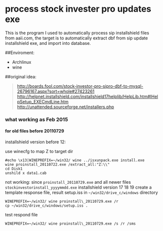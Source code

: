 # process stock invester pro updates exe

This is the program I used to automatically process sip installshield files from aaii.com, the target is to automatically extract dbf from sip update installshield exe, and import into database.

##Enviroment:

* Archlinux
* wine

##original idea:

> http://boards.fool.com/stock-investor-pro-sipro-dbf-to-mysql-26796167.aspx?sort=whole#27423261
> http://helpnet.installshield.com/installshield17helplib/HelpLib.htm#IHelpSetup_EXECmdLine.htm
> http://unattended.sourceforge.net/installers.php
 
### what working as Feb 2015

#### for old files before 20110729
installshield version before 12:

use winecfg to map Z to target dir

```
#echo \x13|WINEPREFIX=~/win32/ wine ../isxunpack.exe install.exe
wine proinstall_20110722.exe /extract_all:"Z:\\"
cd Disk1
unshild x data1.cab
```

not working:
since `proinstall_20110729.exe` and all newer files `stockinvestorinstall_yyyymmdd.exe`
installshield version 17 18 19
create a template response file, result setup.iss in `~/win32/drive_c/windows` directory
```
WINEPREFIX=~/win32/ wine proinstall\_20110729.exe /r
cp ~/win32/drive_c/windows/setup.iss .
```
test respond file
```
WINEPREFIX=~/win32/ wine proinstall\_20110729.exe /s /r /sms
```

